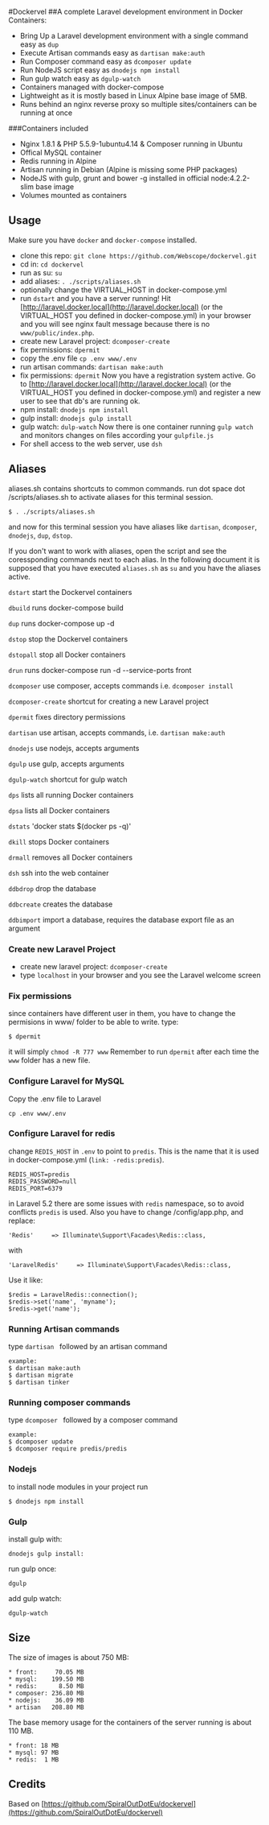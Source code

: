 #Dockervel
##A complete Laravel development environment in Docker Containers:

* Bring Up a Laravel development environment with a single command easy as `dup`
* Execute Artisan commands easy as  `dartisan make:auth`
* Run Composer command easy as `dcomposer update`
* Run NodeJS script easy as `dnodejs npm install`
* Run gulp watch easy as `dgulp-watch`
* Containers managed with docker-compose
* Lightweight as it is mostly based in Linux Alpine base image of 5MB.
* Runs behind an nginx reverse proxy so multiple sites/containers can be running at once

###Containers included
* Nginx 1.8.1 & PHP 5.5.9-1ubuntu4.14 & Composer running in Ubuntu
* Offical MySQL container
* Redis running in Alpine
* Artisan running in Debian (Alpine is missing some PHP packages)
* NodeJS with gulp, grunt and bower -g installed in official node:4.2.2-slim base image
* Volumes mounted as containers


## Usage

Make sure you have `docker` and `docker-compose` installed.

* clone this repo: `git clone https://github.com/Webscope/dockervel.git`
* cd in: `cd dockervel`
* run as su: `su`
* add aliases: `. ./scripts/aliases.sh`
* optionally change the VIRTUAL_HOST in docker-compose.yml
* run `dstart`
and you have a server running! Hit [http://laravel.docker.local](http://laravel.docker.local) (or the VIRTUAL_HOST you defined in docker-compose.yml) in your browser and you will see nginx fault message because there is no `www/public/index.php`.
* create new Laravel project: `dcomposer-create`
* fix permissions: `dpermit`
* copy the .env file `cp .env www/.env`
* run artisan commands: `dartisan make:auth`
* fix permissions: `dpermit`
Now you have a registration system active. Go to [http://laravel.docker.local](http://laravel.docker.local) (or the VIRTUAL_HOST you defined in docker-compose.yml) and register a new user to see that db's are running ok.
* npm install: `dnodejs npm install`
* gulp install: `dnodejs gulp install`
* gulp watch: `dulp-watch`
Now there is one container running `gulp watch` and monitors changes on files according your `gulpfile.js`  
* For shell access to the web server, use `dsh`


## Aliases
aliases.sh contains shortcuts to common commands.
run dot space dot /scripts/aliases.sh to activate aliases for this terminal session.
```
$ . ./scripts/aliases.sh
```
and now for this terminal session you have aliases like `dartisan`, `dcomposer`, `dnodejs`, `dup`, `dstop`.

If you don't want to work with aliases, open the script and see the coressponding commands next to each alias.
In the following document it is supposed that you have executed `aliases.sh` as `su` and you have the aliases active.

`dstart` start the Dockervel containers

`dbuild` runs docker-compose build

`dup` runs docker-compose up -d

`dstop` stop the Dockervel containers

`dstopall` stop all Docker containers

`drun` runs docker-compose run -d --service-ports front

`dcomposer` use composer, accepts commands i.e. `dcomposer install`

`dcomposer-create` shortcut for creating a new Laravel project

`dpermit` fixes directory permissions

`dartisan` use artisan, accepts commands, i.e. `dartisan make:auth`

`dnodejs` use nodejs, accepts arguments

`dgulp` use gulp, accepts arguments

`dgulp-watch` shortcut for gulp watch

`dps` lists all running Docker containers

`dpsa` lists all Docker containers

`dstats` 'docker stats $(docker ps -q)'

`dkill` stops Docker containers

`drmall` removes all Docker containers

`dsh` ssh into the web container

`ddbdrop` drop the database

`ddbcreate` creates the database

`ddbimport` import a database, requires the database export file as an argument

### Create new Laravel Project
* create new laravel project: `dcomposer-create`
* type `localhost` in your browser and you see the Laravel welcome screen

### Fix permissions
since containers have different user in them, you have to change the permisions in www/ folder to be able to write. type:
```
$ dpermit
```
it will simply `chmod -R 777 www`
Remember to run `dpermit` after each time the `www` folder has a new file.

### Configure Laravel for MySQL
Copy the .env file to Laravel
```
cp .env www/.env
```
### Configure Laravel for redis
change `REDIS_HOST` in `.env` to point to `predis`. This is the name that it is used in docker-compose.yml (`link: -redis:predis`).
```
REDIS_HOST=predis
REDIS_PASSWORD=null
REDIS_PORT=6379
```
in Laravel 5.2 there are some issues with `redis` namespace, so to avoid conflicts `predis` is used.
Also you have to change /config/app.php, and replace:
```
'Redis'     => Illuminate\Support\Facades\Redis::class,
```
with
```
'LaravelRedis'     => Illuminate\Support\Facades\Redis::class,
```
Use it like:
```
$redis = LaravelRedis::connection();
$redis->set('name', 'myname');
$redis->get('name');
```

### Running Artisan commands
type `dartisan ` followed by an artisan command
```
example:
$ dartisan make:auth
$ dartisan migrate
$ dartisan tinker
```
### Running composer commands
type `dcomposer ` followed by a composer command
```
example:
$ dcomposer update
$ dcomposer require predis/predis
```
### Nodejs
to install node modules in your project run
```
$ dnodejs npm install
```

### Gulp
install gulp with:
```
dnodejs gulp install:
```

run gulp once:
```
dgulp
```

add gulp watch:
```
dgulp-watch
```

## Size

The size of images is about 750 MB:
```
* front:     70.05 MB
* mysql:    199.50 MB
* redis:      8.50 MB
* composer: 236.80 MB
* nodejs:    36.09 MB
* artisan   208.80 MB
```
The base memory usage for the containers of the server running is about 110 MB.
```
* front: 18 MB
* mysql: 97 MB
* redis:  1 MB
```

## Credits
Based on [https://github.com/SpiralOutDotEu/dockervel](https://github.com/SpiralOutDotEu/dockervel)